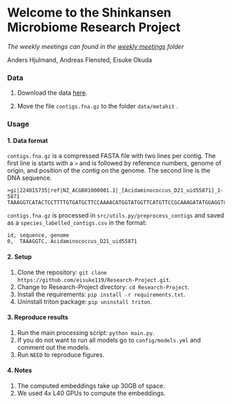 # Welcome to the Shinkansen Microbiome Research Project

*The weekly meetings can found in the [weekly meetings](weekly_meetings/README.md) folder*

Anders Hjulmand, Andreas Flensted, Eisuke Okuda


### Data

1. Download the data [here](https://figshare.com/articles/dataset/MetaHIT_error-free_contigs_from_MetaBAT/27933807?file=50894283).

2. Move the file `contigs.fna.gz` to the folder `data/metahit` .

### Usage


#### 1. Data format

`contigs.fna.gz` is a compressed FASTA file with two lines per contig. The first line is starts with a `>` and is followed by reference numbers, genome of origin, and position of the contig on the genome. The second line is the DNA sequence.
```
>gi|224815735|ref|NZ_ACGB01000001.1|_[Acidaminococcus_D21_uid55871]_1-5871
TAAAGGTCATACTCCTTTTGTGATGCTTCCAAAACATGGTATGGTTCATGTTCCGCAAAGATATGGAGGTCACT
```

`contigs.fna.gz` is processed in `src/utils.py/preprocess_contigs` and saved as a `species_labelled_contigs.csv` in the format:

```
id, sequence, genome
0,  TAAAGGTC, Acidaminococcus_D21_uid55871
```

#### 2. Setup

1. Clone the repository: `git clone https://github.com/eisuke119/Research-Project.git`.
2. Change to Research-Project directory: `cd Research-Project`.
3. Install the requirements: `pip install -r requirements.txt`.
4. Uninstall triton package: `pip uninstall triton`.

#### 3. Reproduce results

1. Run the main processing script: `python main.py`.
2. If you do not want to run all models go to `config/models.yml` and comment out the models.
3. Run `NEED` to reproduce figures.


#### 4. Notes

1. The computed embeddings take up 30GB of space. 
2. We used 4x L40 GPUs to compute the embeddings. 







